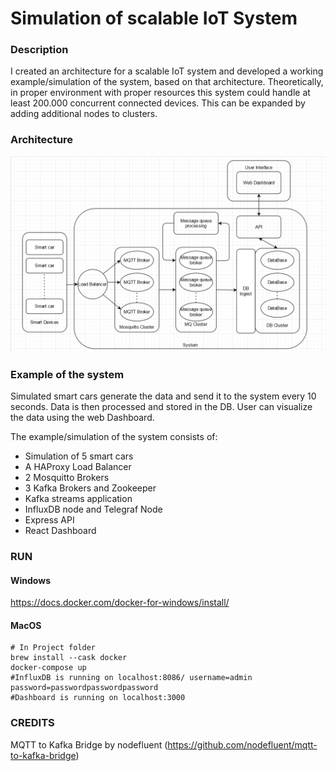 # Simulation of scalable IoT System

### Description


I created an architecture for a scalable IoT system and developed a working example/simulation of the system, based on that architecture. Theoretically, in proper environment with proper resources this system could handle at least 200.000 concurrent connected devices. This can be expanded by adding additional nodes to clusters.

### Architecture

![alt text](https://github.com/andrazvrecko/iot-system/blob/master/system_architecture.png)

### Example of the system

Simulated smart cars generate the data and send it to the system every 10 seconds. Data is then processed and stored in the DB. User can visualize the data using the web Dashboard.

The example/simulation of the system consists of:
- Simulation of 5 smart cars
- A HAProxy Load Balancer
- 2 Mosquitto Brokers
- 3 Kafka Brokers and Zookeeper
- Kafka streams application
- InfluxDB node and Telegraf Node
- Express API
- React Dashboard

### RUN

#### Windows

https://docs.docker.com/docker-for-windows/install/

#### MacOS
```
# In Project folder
brew install --cask docker
docker-compose up
#InfluxDB is running on localhost:8086/ username=admin password=passwordpasswordpassword
#Dashboard is running on localhost:3000
```

### CREDITS

MQTT to Kafka Bridge by nodefluent (https://github.com/nodefluent/mqtt-to-kafka-bridge)
